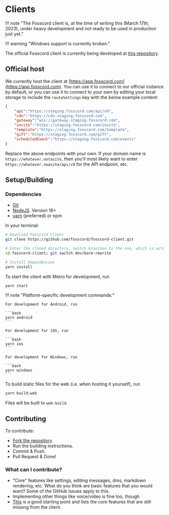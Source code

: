 # Clients

!!! note "The Fosscord client is, at the time of writing this (March 17th, 2023), under heavy development and not ready to be used in production just yet."

!!! warning "Windows support is currently broken."

The official Fosscord client is currently being developed at [this repository](https://github.com/fosscord/fosscord-client/tree/dev/bare-rewrite).

## Official host

We currently host the client at [https://app.fosscord.com](https://app.fosscord.com).
You can use it to connect to our official instance by default,
or you can use it to connect to your own by editing your local storage to include the `routeSettings` key with the below example content:
```json
{
	"api":"https://staging.fosscord.com/api/v9",
	"cdn":"https://cdn.staging.fosscord.com",
	"gateway":"wss://gateway.staging.fosscord.com",
	"invite":"https://staging.fosscord.com/invite",
	"template":"https://staging.fosscord.com/template",
	"gift":"https://staging.fosscord.com/gift",
	"scheduledEvent":"https://staging.fosscord.com/events"
}
```

Replace the above endpoints with your own. If your domain name is `https://whatever.notasite`, then you'll most likely want to enter
`https://whatever.noasite/api/v9` for the API endpoint, etc.

## Setup/Building

### Dependencies

-   [Git](https://git-scm.com/)
-   [NodeJS](https://nodejs.org). Version 16+
-   [yarn](https://yarnpkg.com/) (preferred) or npm

In your terminal:

```bash
# Download Fosscord Client
git clone https://github.com/fosscord/fosscord-client.git

# Enter the cloned directory, switch branches to the one, which is actually being developed
cd fosscord-client; git switch dev/bare-rewrite

# Install dependencies
yarn install
```

To start the client with Metro for development, run

```bash
yarn start
```

!!! note "Platform-specific development commands:"

    For development for Android, run

    ```bash
    yarn android
    ```

    For development for iOS, run

    ```bash
    yarn ios
    ```

    For development for Windows, run

    ```bash
    yarn windows
    ```

To build static files for the web (i.e. when hosting it yourself), run

```bash
yarn build:web
```

Files will be built to `web-build`

## Contributing

To contribute:

-   [Fork the repository](https://github.com/fosscord/fosscord-client/fork)
-   Run the building instructions.
-   Commit & Push.
-   Pull Request & Done!

### What can I contribute?

-   "Core" features like settings, editing messages, dms, markdown rendering, etc. What do you think are basic features that you would want? Some of the GitHub Issues apply to this.
-   Implementing other things like voice/video is fine too, though
-   [This](https://github.com/fosscord/fosscord-client/issues/21) is a good starting point and lists the core features that are still missing from the client.
